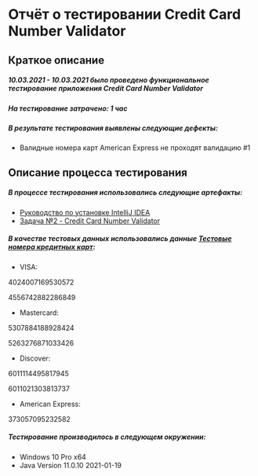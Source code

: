 # Отчёт о тестировании Credit Card Number Validator

## Краткое описание

##### 10.03.2021 - 10.03.2021 было проведено функциональное тестирование приложения Credit Card Number Validator

##### На тестирование затрачено: 1 час

##### В результате тестирования выявлены следующие дефекты:

* Валидные номера карт American Express не проходят валидацию #1

## Описание процесса тестирования

##### В процессе тестирования использовались следующие артефакты:

* [Руководство по установке IntelliJ IDEA](https://github.com/netology-code/javaqa-homeworks/blob/master/intro/idea.md)
* [Задача №2 - Credit Card Number Validator](https://github.com/netology-code/javaqa-homeworks/tree/master/intro)

##### В качестве тестовых данных использовались данные [Тестовые номера кредитных карт](https://www.getcreditcardnumbers.com/):

* VISA:

4024007169530572

4556742882286849

* Mastercard:

5307884188928424

5263276871033426

* Discover:

6011114495817945

6011021303813737

* American Express:

373057095232582

##### Тестирование производилось в следующем окружении:

* Windows 10 Pro x64
* Java Version 11.0.10 2021-01-19

